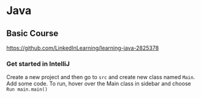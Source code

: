 # Java

## Basic Course
https://github.com/LinkedInLearning/learning-java-2825378

### Get started in IntelliJ

Create a new project and then go to `src` and create new class named `Main`.
Add some code.
To run, hover over the Main class in sidebar and choose `Run main.main()`
